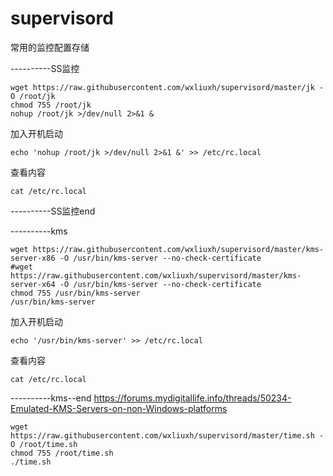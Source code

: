 # supervisord
常用的监控配置存储

----------SS监控
````
wget https://raw.githubusercontent.com/wxliuxh/supervisord/master/jk -O /root/jk
chmod 755 /root/jk
nohup /root/jk >/dev/null 2>&1 &
````
加入开机启动
````
echo 'nohup /root/jk >/dev/null 2>&1 &' >> /etc/rc.local
````
查看内容
````
cat /etc/rc.local
````
----------SS监控end

----------kms
````
wget https://raw.githubusercontent.com/wxliuxh/supervisord/master/kms-server-x86 -O /usr/bin/kms-server --no-check-certificate
#wget https://raw.githubusercontent.com/wxliuxh/supervisord/master/kms-server-x64 -O /usr/bin/kms-server --no-check-certificate
chmod 755 /usr/bin/kms-server
/usr/bin/kms-server
````
加入开机启动
````
echo '/usr/bin/kms-server' >> /etc/rc.local
````
查看内容
````
cat /etc/rc.local
````
----------kms--end
https://forums.mydigitallife.info/threads/50234-Emulated-KMS-Servers-on-non-Windows-platforms
````
wget https://raw.githubusercontent.com/wxliuxh/supervisord/master/time.sh -O /root/time.sh
chmod 755 /root/time.sh
./time.sh
````
